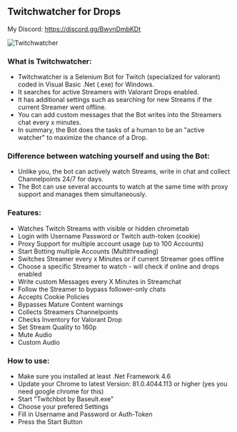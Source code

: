 ## Twitchwatcher for Drops

My Discord: https://discord.gg/BwvnDmbKDt

![Twitchwatcher](https://i.ibb.co/PFG9tGp/image.png)

### What is Twitchwatcher:
- Twitchwatcher is a Selenium Bot for Twitch (specialized for valorant) coded in Visual Basic .Net (.exe) for Windows.
- It searches for active Streamers with Valorant Drops enabled.
- It has additional settings such as searching for new Streams if the current Streamer went offline.
- You can add custom messages that the Bot writes into the Streamers chat every x minutes.
- In summary, the Bot does the tasks of a human to be an "active watcher" to maximize the chance of a Drop.

### Difference between watching yourself and using the Bot:
- Unlike you, the bot can actively watch Streams, write in chat and collect Channelpoints 24/7 for days.
- The Bot can use several accounts to watch at the same time with proxy support and manages them simultaneously.

### Features:
- Watches Twitch Streams with visible or hidden chrometab
- Login with Username Password or Twitch auth-token (cookie)
- Proxy Support for multiple account usage (up to 100 Accounts)
- Start Botting multiple Accounts (Multithreading)
- Switches Streamer every x Minutes or if current Streamer goes offline
- Choose a specific Streamer to watch - will check if online and drops enabled
- Write custom Messages every X Minutes in Streamchat
- Follow the Streamer to bypass follower-only chats
- Accepts Cookie Policies
- Bypasses Mature Content warnings
- Collects Streamers Channelpoints
- Checks Inventory for Valorant Drop
- Set Stream Quality to 160p
- Mute Audio
- Custom Audio

### How to use:
- Make sure you installed at least .Net Framework 4.6
- Update your Chrome to latest Version: 81.0.4044.113 or higher (yes you need google chrome for this)
- Start "Twitchbot by Baseult.exe"
- Choose your prefered Settings
- Fill in Username and Password or Auth-Token
- Press the Start Button
